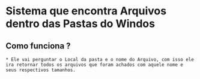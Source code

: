 # Sistema que encontra Arquivos dentro das Pastas do Windos

## Como funciona ?

    * Ele vai perguntar o Local da pasta e o nome do Arquivo, com isso ele ira retornar todos os arquivos que foram achados com aquele nome e seus respectivos tamanhos.
